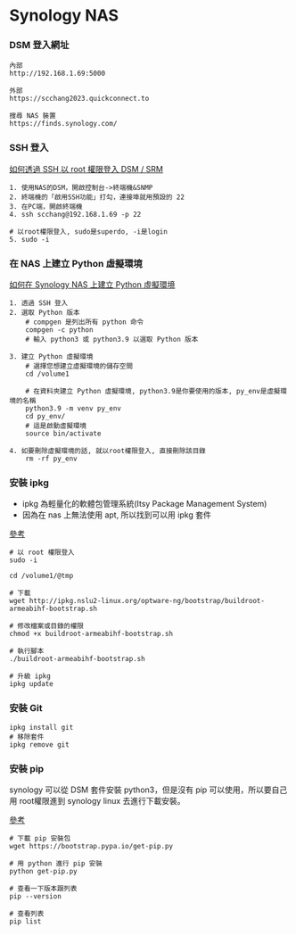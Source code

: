 # Synology NAS
### DSM 登入網址
```
內部
http://192.168.1.69:5000

外部
https://scchang2023.quickconnect.to

搜尋 NAS 裝置
https://finds.synology.com/

```
### SSH 登入
[如何透過 SSH 以 root 權限登入 DSM / SRM](https://kb.synology.com/zh-tw/DSM/tutorial/How_to_login_to_DSM_with_root_permission_via_SSH_Telnet)
```
1. 使用NAS的DSM，開啟控制台->終端機&SNMP
2. 終端機的「啟用SSH功能」打勾，連接埠就用預設的 22
3. 在PC端，開啟終端機
4. ssh scchang@192.168.1.69 -p 22

# 以root權限登入, sudo是superdo, -i是login
5. sudo -i
```
### 在 NAS 上建立 Python 虛擬環境
[如何在 Synology NAS 上建立 Python 虛擬環境](https://kb.synology.com/zh-tw/DSM/tutorial/Set_up_Python_virtual_environment_on_NAS)
```
1. 透過 SSH 登入
2. 選取 Python 版本
    # compgen 是列出所有 python 命令
    compgen -c python
    # 輸入 python3 或 python3.9 以選取 Python 版本

3. 建立 Python 虛擬環境
    # 選擇您想建立虛擬環境的儲存空間
    cd /volume1

    # 在資料夾建立 Python 虛擬環境, python3.9是你要使用的版本, py_env是虛擬環境的名稱
    python3.9 -m venv py_env
    cd py_env/
    # 這是啟動虛擬環境
    source bin/activate

4. 如要刪除虛擬環境的話, 就以root權限登入, 直接刪除該目錄
    rm -rf py_env
```
### 安裝 ipkg
- ipkg 為輕量化的軟體包管理系統(Itsy Package Management System)
- 因為在 nas 上無法使用 apt, 所以找到可以用 ipkg 套件

[參考](https://blog.csdn.net/christmans/article/details/129641264)
```
# 以 root 權限登入
sudo -i

cd /volume1/@tmp

# 下載 
wget http://ipkg.nslu2-linux.org/optware-ng/bootstrap/buildroot-armeabihf-bootstrap.sh

# 修改檔案或目錄的權限
chmod +x buildroot-armeabihf-bootstrap.sh

# 執行腳本
./buildroot-armeabihf-bootstrap.sh

# 升級 ipkg
ipkg update
```
### 安裝 Git
```
ipkg install git
# 移除套件 
ipkg remove git
```
### 安裝 pip
synology 可以從 DSM 套件安裝 python3，但是沒有 pip 可以使用，所以要自己用 root權限進到 synology linux 去進行下載安裝。

[參考](https://mebolulu.com/?p=781)
```
# 下載 pip 安裝包
wget https://bootstrap.pypa.io/get-pip.py

# 用 python 進行 pip 安裝
python get-pip.py

# 查看一下版本跟列表
pip --version

# 查看列表
pip list
```